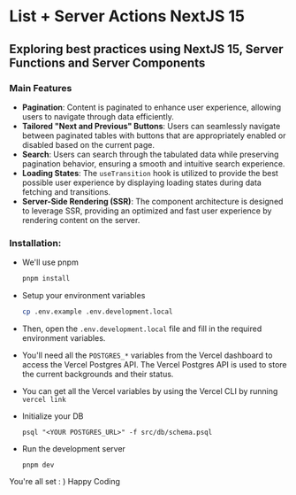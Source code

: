 # List + Server Actions NextJS 15

## Exploring best practices using NextJS 15, Server Functions and Server Components

### Main Features

- **Pagination**: Content is paginated to enhance user experience, allowing users to navigate through data efficiently.
- **Tailored "Next and Previous" Buttons**: Users can seamlessly navigate between paginated tables with buttons that are appropriately enabled or disabled based on the current page.
- **Search**: Users can search through the tabulated data while preserving pagination behavior, ensuring a smooth and intuitive search experience.
- **Loading States**: The `useTransition` hook is utilized to provide the best possible user experience by displaying loading states during data fetching and transitions.
- **Server-Side Rendering (SSR)**: The component architecture is designed to leverage SSR, providing an optimized and fast user experience by rendering content on the server.

### Installation:

- We'll use pnpm

  ```sh
  pnpm install
  ```

- Setup your environment variables

  ```bash
  cp .env.example .env.development.local
  ```

- Then, open the `.env.development.local` file and fill in the required environment variables.


- You'll need all the `POSTGRES_*` variables from the Vercel dashboard to access the Vercel Postgres API. The Vercel Postgres API is used to store the current backgrounds and their status.


- You can get all the Vercel variables by using the Vercel CLI by running `vercel link`

- Initialize your DB

  ```
  psql "<YOUR POSTGRES_URL>" -f src/db/schema.psql
  ```

- Run the development server

  ```
  pnpm dev
  ```

You're all set : ) Happy Coding

